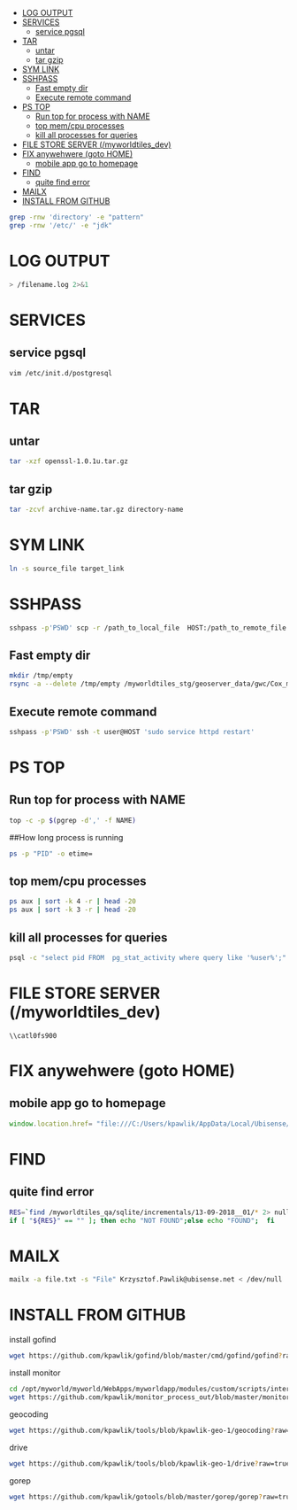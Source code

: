 - [LOG OUTPUT](#log-output)
- [SERVICES](#services)
  - [service pgsql](#service-pgsql)
- [TAR](#tar)
  - [untar](#untar)
  - [tar gzip](#tar-gzip)
- [SYM LINK](#sym-link)
- [SSHPASS](#sshpass)
  - [Fast empty dir](#fast-empty-dir)
  - [Execute remote command](#execute-remote-command)
- [PS TOP](#ps-top)
  - [Run top for process with NAME](#run-top-for-process-with-name)
  - [top mem/cpu processes](#top-memcpu-processes)
  - [kill all processes for queries](#kill-all-processes-for-queries)
- [FILE STORE SERVER (/myworldtiles_dev)](#file-store-server-myworldtilesdev)
- [FIX anywehwere (goto HOME)](#fix-anywehwere-goto-home)
  - [mobile app go to homepage](#mobile-app-go-to-homepage)
- [FIND](#find)
  - [quite find error](#quite-find-error)
- [MAILX](#mailx)
- [INSTALL FROM GITHUB](#install-from-github)


```sh
grep -rnw 'directory' -e "pattern"
grep -rnw '/etc/' -e "jdk"
```

# LOG OUTPUT

```sh
> /filename.log 2>&1
```

# SERVICES

## service pgsql
```sh
vim /etc/init.d/postgresql
```

# TAR

## untar
```sh
tar -xzf openssl-1.0.1u.tar.gz
```
## tar gzip
```sh
tar -zcvf archive-name.tar.gz directory-name
```

# SYM LINK
```sh
ln -s source_file target_link
```

# SSHPASS
```sh
sshpass -p'PSWD' scp -r /path_to_local_file  HOST:/path_to_remote_file
```
## Fast empty dir
```sh
mkdir /tmp/empty
rsync -a --delete /tmp/empty /myworldtiles_stg/geoserver_data/gwc/Cox_myWorld_cox_legacy_grid/
```
## Execute remote command
```sh
sshpass -p'PSWD' ssh -t user@HOST 'sudo service httpd restart'
```
# PS TOP

## Run top for process with NAME
```sh
top -c -p $(pgrep -d',' -f NAME)
```
##How long process is running
```sh
ps -p "PID" -o etime=
```
## top mem/cpu processes
```sh
ps aux | sort -k 4 -r | head -20
ps aux | sort -k 3 -r | head -20
```

## kill all processes for queries  
```sh
psql -c "select pid FROM  pg_stat_activity where query like '%user%';" | cat|  awk '{print $1}' | xargs --no-run-if-empty kill $1
```

# FILE STORE SERVER (/myworldtiles_dev)

```
\\catl0fs900
```

# FIX anywehwere (goto HOME)

## mobile app go to homepage
```javascript
window.location.href= "file:///C:/Users/kpawlik/AppData/Local/Ubisense/myWorld/4.4/public/nativeHome.html"
```
# FIND
## quite find error

```sh
RES=`find /myworldtiles_qa/sqlite/incrementals/13-09-2018__01/* 2> null -maxdepth 0 -type d -exec basename {} \; | sort`
if [ "${RES}" == "" ]; then echo "NOT FOUND";else echo "FOUND";  fi

```

# MAILX

```sh
mailx -a file.txt -s "File" Krzysztof.Pawlik@ubisense.net < /dev/null
```

# INSTALL FROM GITHUB

install gofind
```sh
wget https://github.com/kpawlik/gofind/blob/master/cmd/gofind/gofind?raw=true; mv ./gofind?raw=true ./gofind; chmod u=+rwx ./gofind
```
install monitor
```sh
cd /opt/myworld/myworld/WebApps/myworldapp/modules/custom/scripts/interfaces/mosaic/
wget https://github.com/kpawlik/monitor_process_out/blob/master/monitor_process_out?raw=true; mv ./monitor_process_out?raw=true ./monitor_process_out; chmod u=+rwx ./monitor_process_out
```
geocoding
```sh
wget https://github.com/kpawlik/tools/blob/kpawlik-geo-1/geocoding?raw=true; mv ./geocoding?raw=true ./geocoding; chmod u=+rwx ./geocoding
```
drive
```sh
wget https://github.com/kpawlik/tools/blob/kpawlik-geo-1/drive?raw=true; mv ./drive?raw=true ./drive; chmod u=+rwx ./drive
```
gorep
```sh
wget https://github.com/kpawlik/gotools/blob/master/gorep/gorep?raw=true; mv ./gorep?raw=true ./gorep; chmod u=+rwx ./gorep
```
